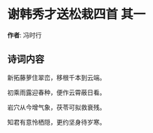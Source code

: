 # 谢韩秀才送松栽四首  其一

**作者**: 冯时行

## 诗词内容

新拓藤萝住翠峦，移根千本到云端。

初乘雨露迎春种，便作云霄蔽日看。

岩穴从今增气象，茯苓可拟救衰残。

知君有意怜栖隠，更约坚身待岁寒。

